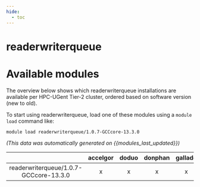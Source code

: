 ```yaml
---
hide:
  - toc
---
```


readerwriterqueue
=================

# Available modules


The overview below shows which readerwriterqueue installations are available per HPC-UGent Tier-2 cluster, ordered based on software version (new to old).

To start using readerwriterqueue, load one of these modules using a `module load` command like:

```shell
module load readerwriterqueue/1.0.7-GCCcore-13.3.0
```

*(This data was automatically generated on {{modules_last_updated}})*

| |accelgor|doduo|donphan|gallade|joltik|litleo|shinx|
| :---: | :---: | :---: | :---: | :---: | :---: | :---: | :---: |
|readerwriterqueue/1.0.7-GCCcore-13.3.0|x|x|x|x|x|x|x|
